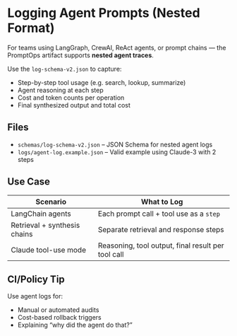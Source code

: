 # Logging Agent Prompts (Nested Format)

For teams using LangGraph, CrewAI, ReAct agents, or prompt chains — the PromptOps artifact supports **nested agent traces**.

Use the `log-schema-v2.json` to capture:

- Step-by-step tool usage (e.g. search, lookup, summarize)
- Agent reasoning at each step
- Cost and token counts per operation
- Final synthesized output and total cost

## Files

- `schemas/log-schema-v2.json` – JSON Schema for nested agent logs
- `logs/agent-log.example.json` – Valid example using Claude-3 with 2 steps

## Use Case

| Scenario                     | What to Log                                        |
| ---------------------------- | -------------------------------------------------- |
| LangChain agents             | Each prompt call + tool use as a `step`            |
| Retrieval + synthesis chains | Separate retrieval and response steps              |
| Claude tool-use mode         | Reasoning, tool output, final result per tool call |

## CI/Policy Tip

Use agent logs for:

- Manual or automated audits
- Cost-based rollback triggers
- Explaining “why did the agent do that?”
